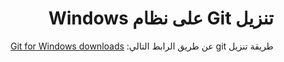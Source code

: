 <div dir="rtl"> 

# تنزيل Git على نظام Windows

</div>
<div dir="rtl"> 
طريقة تنزيل git عن طريق الرابط التالي:
 <a href="https://git-scm.com/download/win">Git for Windows downloads</a>

</div> 
